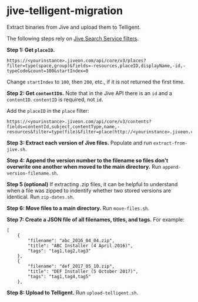 # jive-telligent-migration
Extract binaries from Jive and upload them to Telligent.

The following steps rely on [Jive Search Service filters](https://developers.jivesoftware.com/api/v3/cloud/rest/SearchService.html#searchContents).

**Step 1: Get `placeID`.**
```
https://<yourinstance>.jiveon.com/api/core/v3/places?filter=type(space,group)&fields=-resources,placeID,displayName,-id,-typeCode&count=100&startIndex=0
```

Change `startIndex` to `100`, then `200`, etc., if it is not returned the first time.


**Step 2: Get `contentID`s.**
Note that in the Jive API there is an `id` and a `contentID`. `contentID` is required, not `id`.

Add the `placeID` in the `place` filter:

```
https://<yourinstance>.jiveon.com/api/core/v3/contents?fields=contentId,subject,contentType,name,-resources&filter=type(file)&filter=place(http://<yourinstance>.jiveon.com/api/core/v3/places/1069)&count=100&startIndex=0
```

**Step 3: Extract each version of Jive files.**
Populate and run `extract-from-jive.sh`.

**Step 4: Append the version number to the filename so files don't overwrite one another when moved to the main directory.**
Run `append-version-filename.sh`.

**Step 5 (optional)**
If extracting .zip files, it can be helpful to understand when a file was zipped to indentify whether two stored versions are identical. Run `zip-dates.sh`.

**Step 6: Move files to a main directory.**
Run `move-files.sh`.

**Step 7: Create a JSON file of all filenames, titles, and tags.**
For example:
```
[
	{
		"filename": "abc_2016_04_04.zip",
		"title": "ABC Installer (4 April 2016)",
		"tags": "tag1,tag2,tag3"
	},
	{
		"filename": "def_2017_05_10.zip",
		"title": "DEF Installer (5 October 2017)",
		"tags": "tag1,tag4,tag5"
	},
```

**Step 8: Upload to Telligent.**
Run `upload-telligent.sh`.





